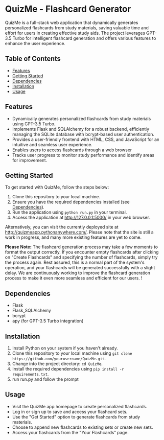 # QuizMe - Flashcard Generator

QuizMe is a full-stack web application that dynamically generates personalized flashcards from study materials, saving valuable time and effort for users in creating effective study aids. The project leverages GPT-3.5 Turbo for intelligent flashcard generation and offers various features to enhance the user experience.

## Table of Contents
- [Features](#features)
- [Getting Started](#getting-started)
- [Dependencies](#dependencies)
- [Installation](#installation)
- [Usage](#usage)

## Features

- Dynamically generates personalized flashcards from study materials using GPT-3.5 Turbo.
- Implements Flask and SQLAlchemy for a robust backend, efficiently managing the SQLite database with bcrypt-based user authentication.
- Provides a user-friendly frontend with HTML, CSS, and JavaScript for an intuitive and seamless user experience.
- Enables users to access flashcards through a web browser 
- Tracks user progress to monitor study performance and identify areas for improvement.

## Getting Started

To get started with QuizMe, follow the steps below:

1. Clone this repository to your local machine.
2. Ensure you have the required dependencies installed (see [Dependencies](#dependencies)).
3. Run the application using `python run.py` in your terminal.
4. Access the application at http://127.0.0.1:5000/ in your web browser.

Alternatively, you can visit the currently deployed site at http://quizmeapp.pythonanywhere.com/. Please note that the site is still a work in progress, and many more existing features are yet to come.

**Please Note:** The flashcard generation process may take a few moments to format the output correctly. If you encounter empty flashcards after clicking on "Create Flashcards" and specifying the number of flashcards, simply try the process again. Rest assured, this is a normal part of the system's operation, and your flashcards will be generated successfully with a slight delay. We are continuously working to improve the flashcard generation process to make it even more seamless and efficient for our users. !





## Dependencies

- Flask
- Flask_SQLAlchemy
- bcrypt
- apy (for GPT-3.5 Turbo integration)

## Installation

1. Install Python on your system if you haven't already.
2. Clone this repository to your local machine using `git clone https://github.com/yourusername/QuizMe.git`.
3. Change into the project directory: `cd QuizMe`.
4. Install the required dependencies using `pip install -r requirements.txt`.
5. run run.py and follow the prompt 

## Usage

- Visit the QuizMe app homepage to create personalized flashcards.
- Log in or sign up to save and access your flashcard sets.
- Use the "Get Started" option to generate flashcards from study materials.
- Choose to append new flashcards to existing sets or create new sets.
- Access your flashcards from the "Your Flashcards" page.


